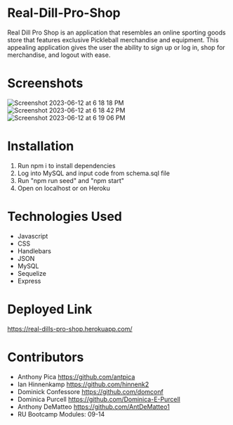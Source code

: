 # Real-Dill-Pro-Shop
Real Dill Pro Shop is an application that resembles an online sporting goods store that features exclusive Pickleball merchandise and equipment. This appealing application gives the user the ability to sign up or log in, shop for merchandise, and logout with ease.

# Screenshots
![Screenshot 2023-06-12 at 6 18 18 PM](https://github.com/domconf/Real-Dill-Pro-Shop/assets/123976458/233ee31c-5af5-48e1-a429-d612dc626f7a)
![Screenshot 2023-06-12 at 6 18 42 PM](https://github.com/domconf/Real-Dill-Pro-Shop/assets/123976458/125b7e74-5912-4274-8ec5-97cdf29715a7)
![Screenshot 2023-06-12 at 6 19 06 PM](https://github.com/domconf/Real-Dill-Pro-Shop/assets/123976458/3a2f358c-3aea-4a90-81f6-4f2e4bbbfad9)

# Installation
1. Run npm i to install dependencies
2. Log into MySQL and input code from schema.sql file
3. Run "npm run seed" and "npm start"
4. Open on localhost or on Heroku

# Technologies Used
* Javascript
* CSS
* Handlebars
* JSON
* MySQL
* Sequelize
* Express

# Deployed Link
https://real-dills-pro-shop.herokuapp.com/


# Contributors
* Anthony Pica https://github.com/antpica
* Ian Hinnenkamp https://github.com/hinnenk2
* Dominick Confessore https://github.com/domconf
* Dominica Purcell https://github.com/Dominica-E-Purcell
* Anthony DeMatteo https://github.com/AntDeMatteo1
* RU Bootcamp Modules: 09-14
